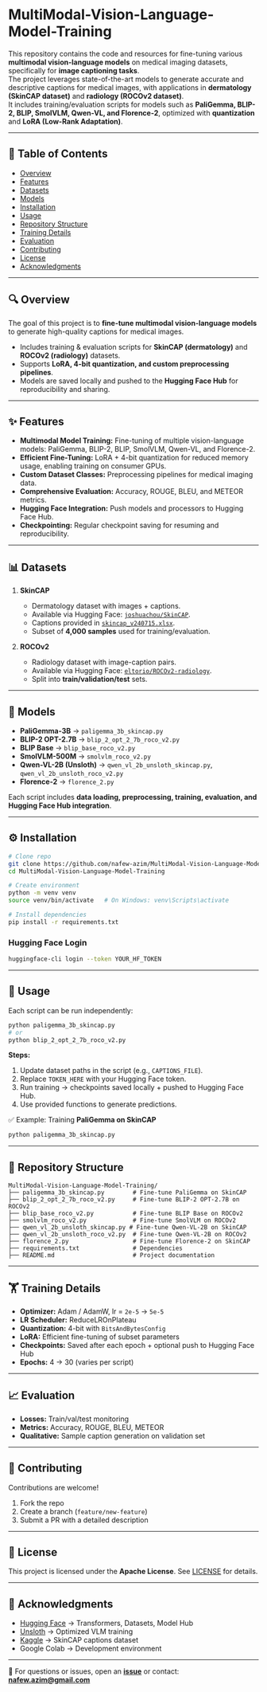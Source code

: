 # MultiModal-Vision-Language-Model-Training

This repository contains the code and resources for fine-tuning various **multimodal vision-language models** on medical imaging datasets, specifically for **image captioning tasks**.  
The project leverages state-of-the-art models to generate accurate and descriptive captions for medical images, with applications in **dermatology (SkinCAP dataset)** and **radiology (ROCOv2 dataset)**.  
It includes training/evaluation scripts for models such as **PaliGemma, BLIP-2, BLIP, SmolVLM, Qwen-VL, and Florence-2**, optimized with **quantization** and **LoRA (Low-Rank Adaptation)**.

---

## 📑 Table of Contents
- [Overview](#overview)  
- [Features](#features)  
- [Datasets](#datasets)  
- [Models](#models)  
- [Installation](#installation)  
- [Usage](#usage)  
- [Repository Structure](#repository-structure)  
- [Training Details](#training-details)  
- [Evaluation](#evaluation)  
- [Contributing](#contributing)  
- [License](#license)  
- [Acknowledgments](#acknowledgments)  

---

## 🔍 Overview
The goal of this project is to **fine-tune multimodal vision-language models** to generate high-quality captions for medical images.  

- Includes training & evaluation scripts for **SkinCAP (dermatology)** and **ROCOv2 (radiology)** datasets.  
- Supports **LoRA, 4-bit quantization, and custom preprocessing pipelines**.  
- Models are saved locally and pushed to the **Hugging Face Hub** for reproducibility and sharing.  

---

## ✨ Features
- **Multimodal Model Training:** Fine-tuning of multiple vision-language models: PaliGemma, BLIP-2, BLIP, SmolVLM, Qwen-VL, and Florence-2.  
- **Efficient Fine-Tuning:** LoRA + 4-bit quantization for reduced memory usage, enabling training on consumer GPUs.  
- **Custom Dataset Classes:** Preprocessing pipelines for medical imaging data.  
- **Comprehensive Evaluation:** Accuracy, ROUGE, BLEU, and METEOR metrics.  
- **Hugging Face Integration:** Push models and processors to Hugging Face Hub.  
- **Checkpointing:** Regular checkpoint saving for resuming and reproducibility.  

---

## 📊 Datasets
1. **SkinCAP**  
   - Dermatology dataset with images + captions.  
   - Available via Hugging Face: [`joshuachou/SkinCAP`](https://huggingface.co/datasets/joshuachou/SkinCAP).  
   - Captions provided in [`skincap_v240715.xlsx`](https://www.kaggle.com/datasets/nafewazim/skincap-captions).  
   - Subset of **4,000 samples** used for training/evaluation.  

2. **ROCOv2**  
   - Radiology dataset with image-caption pairs.  
   - Available via Hugging Face: [`eltorio/ROCOv2-radiology`](https://huggingface.co/datasets/eltorio/ROCOv2-radiology).  
   - Split into **train/validation/test** sets.  

---

## 🤖 Models
- **PaliGemma-3B** → `paligemma_3b_skincap.py`  
- **BLIP-2 OPT-2.7B** → `blip_2_opt_2_7b_roco_v2.py`  
- **BLIP Base** → `blip_base_roco_v2.py`  
- **SmolVLM-500M** → `smolvlm_roco_v2.py`  
- **Qwen-VL-2B (Unsloth)** → `qwen_vl_2b_unsloth_skincap.py`, `qwen_vl_2b_unsloth_roco_v2.py`  
- **Florence-2** → `florence_2.py`  

Each script includes **data loading, preprocessing, training, evaluation, and Hugging Face Hub integration**.

---

## ⚙️ Installation
```bash
# Clone repo
git clone https://github.com/nafew-azim/MultiModal-Vision-Language-Model-Training.git
cd MultiModal-Vision-Language-Model-Training

# Create environment
python -m venv venv
source venv/bin/activate   # On Windows: venv\Scripts\activate

# Install dependencies
pip install -r requirements.txt
````

### Hugging Face Login

```bash
huggingface-cli login --token YOUR_HF_TOKEN
```

---

## 🚀 Usage

Each script can be run independently:

```bash
python paligemma_3b_skincap.py
# or
python blip_2_opt_2_7b_roco_v2.py
```

**Steps:**

1. Update dataset paths in the script (e.g., `CAPTIONS_FILE`).
2. Replace `TOKEN_HERE` with your Hugging Face token.
3. Run training → checkpoints saved locally + pushed to Hugging Face Hub.
4. Use provided functions to generate predictions.

✅ Example: Training **PaliGemma on SkinCAP**

```bash
python paligemma_3b_skincap.py
```

---

## 📂 Repository Structure

```
MultiModal-Vision-Language-Model-Training/
├── paligemma_3b_skincap.py        # Fine-tune PaliGemma on SkinCAP
├── blip_2_opt_2_7b_roco_v2.py     # Fine-tune BLIP-2 OPT-2.7B on ROCOv2
├── blip_base_roco_v2.py           # Fine-tune BLIP Base on ROCOv2
├── smolvlm_roco_v2.py             # Fine-tune SmolVLM on ROCOv2
├── qwen_vl_2b_unsloth_skincap.py # Fine-tune Qwen-VL-2B on SkinCAP
├── qwen_vl_2b_unsloth_roco_v2.py  # Fine-tune Qwen-VL-2B on ROCOv2
├── florence_2.py                  # Fine-tune Florence-2 on SkinCAP
├── requirements.txt               # Dependencies
├── README.md                      # Project documentation
```

---

## 🏋️ Training Details

* **Optimizer:** Adam / AdamW, lr = `2e-5` → `5e-5`
* **LR Scheduler:** ReduceLROnPlateau
* **Quantization:** 4-bit with `BitsAndBytesConfig`
* **LoRA:** Efficient fine-tuning of subset parameters
* **Checkpoints:** Saved after each epoch + optional push to Hugging Face Hub
* **Epochs:** 4 → 30 (varies per script)

---

## 📈 Evaluation

* **Losses:** Train/val/test monitoring
* **Metrics:** Accuracy, ROUGE, BLEU, METEOR
* **Qualitative:** Sample caption generation on validation set

---

## 🤝 Contributing

Contributions are welcome!

1. Fork the repo
2. Create a branch (`feature/new-feature`)
3. Submit a PR with a detailed description

---

## 📜 License

This project is licensed under the **Apache License**. See [LICENSE](LICENSE) for details.

---

## 🙏 Acknowledgments

* [Hugging Face](https://huggingface.co/) → Transformers, Datasets, Model Hub
* [Unsloth](https://github.com/unslothai/unsloth) → Optimized VLM training
* [Kaggle](https://www.kaggle.com/) → SkinCAP captions dataset
* Google Colab → Development environment

---

📩 For questions or issues, open an **[issue](../../issues)** or contact: **[nafew.azim@gmail.com](mailto:nafew.azim@gmail.com)**
